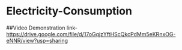# Electricity-Consumption
##Video Demonstration link-https://drive.google.com/file/d/17oGqjzYftHScQkcPdMm5eKRnxOG-eNNR/view?usp=sharing
